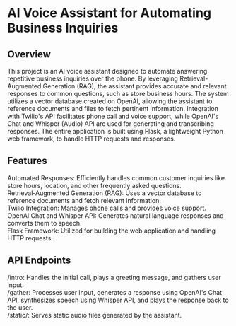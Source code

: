 # AI Voice Assistant for Automating Business Inquiries
## Overview
This project is an AI voice assistant designed to automate answering repetitive business inquiries over the phone. By leveraging Retrieval-Augmented Generation (RAG), the assistant provides accurate and relevant responses to common questions, such as store business hours. The system utilizes a vector database created on OpenAI, allowing the assistant to reference documents and files to fetch pertinent information. Integration with Twilio's API facilitates phone call and voice support, while OpenAI's Chat and Whisper (Audio) API are used for generating and transcribing responses. The entire application is built using Flask, a lightweight Python web framework, to handle HTTP requests and responses.

## Features
Automated Responses: Efficiently handles common customer inquiries like store hours, location, and other frequently asked questions.  
Retrieval-Augmented Generation (RAG): Uses a vector database to reference documents and fetch relevant information.  
Twilio Integration: Manages phone calls and provides voice support.  
OpenAI Chat and Whisper API: Generates natural language responses and converts them to speech.  
Flask Framework: Utilized for building the web application and handling HTTP requests.  

## API Endpoints
/intro: Handles the initial call, plays a greeting message, and gathers user input.  
/gather: Processes user input, generates a response using OpenAI's Chat API, synthesizes speech using Whisper API, and plays the response back to the user.  
/static/<filename>: Serves static audio files generated by the assistant.  
